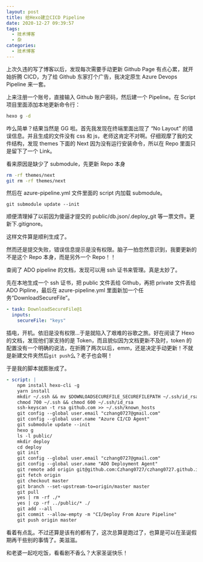 ```yaml
---
layout: post
title: 给Hexo建立CICD Pipeline
date: 2020-12-27 09:39:57
tags:
  - 技术博客
  - 杂
categories:
  - 技术博客
---
```


上次久违的写了博客以后，发现每次需要手动更新 Github Page 有点心累，就开始折腾 CICD，为了给 Github 东家打个广告，我决定原生 Azure Devops Pipeline 来一套。

上来注册一个账号，直接输入 Github 账户密码，然后建一个 Pipeline。在 Script 项目里面添加本地更新命令行：

```bash
hexo g -d
```

咋么简单？结果当然是 GG 啦。首先我发现在终端里面出现了 “No Layout” 的错误信息。并且生成的文件没有 css 和 js，老师这肯定不对啊。仔细观摩了我的文件结构，发现 themes 下面的 Next 因为没有运行安装命令，所以在 Repo 里面只是留下了一个 Link。

看来原因是缺少了 submodule，先更新 Repo 本身

```bash
rm -rf themes/next
git rm -rf themes/next
```

然后在 azure-pipeline.yml 文件里面的 script 内加载 submodule。

```
git submodule update --init
```

顺便清理掉了以前因为傻逼才提交的 public/db.json/.deploy_git 等一票文件。更新下.gitignore。

这样文件算是顺利生成了。

然而还是提交失败，错误信息提示是没有权限。脑子一拍忽然意识到，我要更新的不是这个 Repo 本身，而是另外一个 Repo！！

查阅了 ADO pipeline 的文档，发现可以用 ssh 证书来管理。真是太妙了。

先在本地生成一个 ssh 证书，把 public 文件丢给 Github，再把 private 文件丢给 ADO Pipline，最后在 azure-pipeline.yml 里面新加一个任务“DownloadSecureFile”。

```yaml
- task: DownloadSecureFile@1
  inputs:
    secureFile: "keys"
```

插电，开机。依旧是没有权限...于是就陷入了艰难的谷歌之旅。好在阅读了 Hexo 的文档，发现他们家支持的是 Token，而且貌似因为文档更新不及时，token 的配置没有一个明确的说法，在折腾了两次以后，emm，还是决定手动更新！不就是新建文件夹然后`git push`么？老子也会啊！

于是我的脚本就膨胀成了。

```yaml
- script: |
    npm install hexo-cli -g
    yarn install
    mkdir ~/.ssh && mv $DOWNLOADSECUREFILE_SECUREFILEPATH ~/.ssh/id_rsa
    chmod 700 ~/.ssh && chmod 600 ~/.ssh/id_rsa
    ssh-keyscan -t rsa github.com >> ~/.ssh/known_hosts
    git config --global user.email "czhang0727@gmail.com"
    git config --global user.name "Azure CI/CD Agent"
    git submodule update --init
    hexo g
    ls -l public/
    mkdir deploy
    cd deploy
    git init
    git config --global user.email "czhang0727@gmail.com"
    git config --global user.name "ADO Deployment Agent"
    git remote add origin git@github.com:Czhang0727/czhang0727.github.io.git
    git fetch origin
    git checkout master
    git branch --set-upstream-to=origin/master master
    git pull
    yes | rm -rf ./*
    yes | cp -rf ../public/* ./
    git add --all
    git commit --allow-empty -m "CI/Deploy From Azure Pipeline"
    git push origin master
```

看着有点乱。不过还算是该有的都有了，这次总算是跑过了，也算是可以在圣诞假期再干些别的事情了。美滋滋。

和老婆一起吃吃饭，看看剧不香么？大家圣诞快乐！
